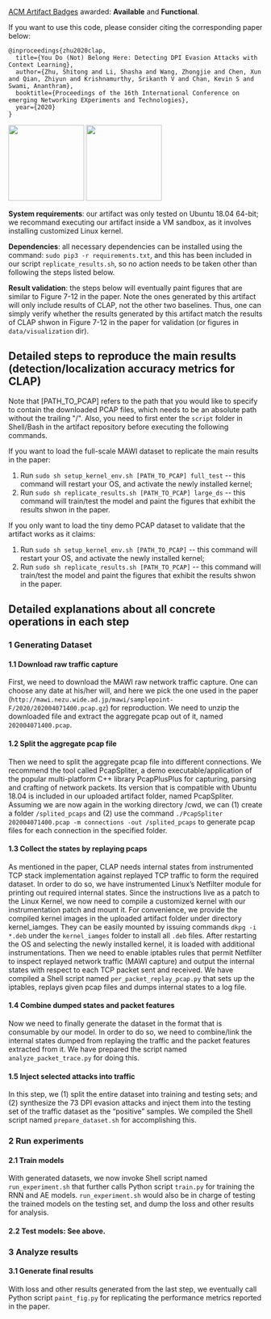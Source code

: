 [ACM Artifact Badges](https://www.acm.org/publications/policies/artifact-review-and-badging-current) awarded: **Available** and **Functional**.

If you want to use this code, please consider citing the corresponding paper below:
```
@inproceedings{zhu2020clap,
  title={You Do (Not) Belong Here: Detecting DPI Evasion Attacks with Context Learning},
  author={Zhu, Shitong and Li, Shasha and Wang, Zhongjie and Chen, Xun and Qian, Zhiyun and Krishnamurthy, Srikanth V and Chan, Kevin S and Swami, Ananthram},
  booktitle={Proceedings of the 16th International Conference on emerging Networking EXperiments and Technologies},
  year={2020}
}
```

<img src="https://www.acm.org/binaries/content/gallery/acm/publications/artifact-review-v1_1-badges/artifacts_available_v1_1.png" width="150" height="150"> <img src="https://www.acm.org/binaries/content/gallery/acm/publications/artifact-review-v1_1-badges/artifacts_evaluated_functional_v1_1.png" width="150" height="150">

**System requirements**: our artifact was only tested on Ubuntu 18.04 64-bit; we recommand executing our artifact inside a VM sandbox, as it involves installing customized Linux kernel.

**Dependencies**: all necessary dependencies can be installed using the command: `sudo pip3 -r requirements.txt`, and this has been included in our script `replicate_results.sh`, so no action needs to be taken other than following the steps listed below.

**Result validation**: the steps below will eventually paint figures that are similar to Figure 7-12 in the paper. Note the ones generated by this artifact will only include results of CLAP, not the other two baselines. Thus, one can simply verify whether the results generated by this artifact match the results of CLAP shwon in Figure 7-12 in the paper for validation (or figures in `data/visualization` dir).

## Detailed steps to reproduce the main results (detection/localization accuracy metrics for CLAP)
Note that [PATH_TO_PCAP] refers to the path that you would like to specify to contain the downloaded PCAP files,
which needs to be an absolute path without the trailing "/". Also, you need to first enter the `script` folder in Shell/Bash in the artifact repository before executing the following commands.

If you want to load the full-scale MAWI dataset to replicate the main results in the paper:
1. Run `sudo sh setup_kernel_env.sh [PATH_TO_PCAP] full_test` -- this command will restart your OS, and activate the newly installed kernel;
2. Run `sudo sh replicate_results.sh [PATH_TO_PCAP] large_ds` -- this command will train/test the model and paint the figures that exhibit the results shwon in the paper.

If you only want to load the tiny demo PCAP dataset to validate that the artifact works as it claims:
1. Run `sudo sh setup_kernel_env.sh [PATH_TO_PCAP]` -- this command will restart your OS, and activate the newly installed kernel;
2. Run `sudo sh replicate_results.sh [PATH_TO_PCAP]` -- this command will train/test the model and paint the figures that exhibit the results shwon in the paper.

## Detailed explanations about all concrete operations in each step
### 1 Generating Dataset
#### 1.1 Download raw traffic capture
First, we need to download the MAWI raw network traffic capture. One can choose any date at his/her will, and here we pick the one used in the paper  (`http://mawi.nezu.wide.ad.jp/mawi/samplepoint-F/2020/202004071400.pcap.gz`) for reproduction. We need to unzip the downloaded file and extract the aggregate pcap out of it, named `202004071400.pcap`. 
#### 1.2 Split the aggregate pcap file
Then we need to split the aggregate pcap file into different connections. We recommend the tool called PcapSpliter, a demo executable/application of the popular multi-platform C++ library PcapPlusPlus for capturing, parsing and crafting of network packets. Its version that is compatible with Ubuntu 18.04 is included in our uploaded artifact folder, named PcapSpliter. Assuming we are now again in the working directory /cwd, we can (1) create a folder `/splited_pcaps` and (2) use the command `./PcapSpliter 202004071400.pcap -m connections -out /splited_pcaps` to generate pcap files for each connection in the specified folder.
#### 1.3 Collect the states by replaying pcaps
As mentioned in the paper, CLAP needs internal states from instrumented TCP stack implementation against replayed TCP traffic to form the required dataset. In order to do so, we have instrumented Linux’s Netfilter module for printing out required internal states. Since the instructions live as a patch to the Linux Kernel, we now need to compile a customized kernel with our instrumentation patch and mount it. For convenience, we provide the compiled kernel images in the uploaded artifact folder under directory kernel_iamges. They can be easily mounted by issuing commands `dkpg -i *.deb` under the `kernel_iamges` folder to install all `.deb` files. After restarting the OS and selecting the newly installed kernel, it is loaded with additional instrumentations. Then we need to enable iptables rules that permit Netfilter to inspect replayed network traffic (MAWI capture) and output the internal states with respect to each TCP packet sent and received. We have compiled a Shell script named `per_packet_replay_pcap.py` that sets up the iptables, replays given pcap files and dumps internal states to a log file. 
#### 1.4 Combine dumped states and packet features
Now we need to finally generate the dataset in the format that is consumable by our model. In order to do so, we need to combine/link the internal states dumped from replaying the traffic and the packet features extracted from it. We have prepared the script named `analyze_packet_trace.py` for doing this. 
#### 1.5 Inject selected attacks into traffic
In this step, we (1) split the entire dataset into training and testing sets; and (2) synthesize the 73 DPI evasion attacks and inject them into the testing set of the traffic dataset as the “positive” samples. We compiled the Shell script named `prepare_dataset.sh` for accomplishing this.

### 2 Run experiments
#### 2.1 Train models
With generated datasets, we now invoke Shell script named `run_experiment.sh` that further calls Python script `train.py` for training the RNN and AE models. `run_experiment.sh` would also be in charge of testing the trained models on the testing set, and dump the loss and other results for analysis.
#### 2.2 Test models: See above.

### 3 Analyze results
#### 3.1 Generate final results
With loss and other results generated from the last step, we eventually call Python script `paint_fig.py` for replicating the performance metrics reported in the paper.
